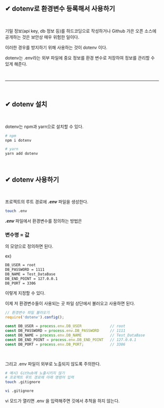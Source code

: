 ## ✔ dotenv로 환경변수 등록해서 사용하기 

<br>

기밀 정보(api key, db 정보 등)를 하드코딩으로 작성하거나 Github 가은 오픈 소스에 공개하는 것은 보안상 매우 위험한 일이다.  

이러한 경우를 방지하기 위해 사용하는 것이 dotenv 이다.

dotenv는 .env라는 외부 파일에 중요 정보를 환경 변수로 저장하여 정보를 관리할 수 있게 해준다.

<br>

***

<br>

## ✔ dotenv 설치

<br>

dotenv는 npm과 yarn으로 설치할 수 있다.

```bash
# npm
npm i dotenv

# yarn
yarn add dotenv
```

<br>

## ✔ dotenv 사용하기

<br>

프로젝트의 루트 경로에 ***.env*** 파일을 생성한다.

```bash
touch .env
```

***.env*** 파일에서 환경변수를 정의하는 방법은

### 변수명 = 값
의 모양으로 정의하면 된다.

ex)
```bash
DB_USER = root
DB_PASSWORD = 1111
DB_NAME = Test_DataBase
DB_END_POINT = 127.0.0.1
DB_PORT = 3306
```

이렇게 지정할 수 있다.

이제 저 환경변수들이 사용되는 곳 파일 상단에서 불러오고 사용하면 된다.

```js
// 환경변수 파일 불러오기
require('dotenv').config();

const DB_USER = process.env.DB_USER             // root
const DB_PASSWORD = process.env.DB_PASSWORD     // 1111
const DB_NAME = process.env.DB_NAME             // Test_DataBase
const DB_END_POINT = process.env.DB_END_POINT   // 127.0.0.1
const DB_PORT = process.env.DB_PORT;            // 3306
```

<br>

그리고 .env 파일이 외부로 노출되지 않도록 주의한다.

```bash
# 예시) Github에 노출시키지 않기
# 프로젝트 루트 경로에 아래 명령어 입력
touch .gitignore 

vi .gitignore
```

vi 모드가 열리면 .env 을 입력해주면 깃에서 추척을 하지 않는다.

